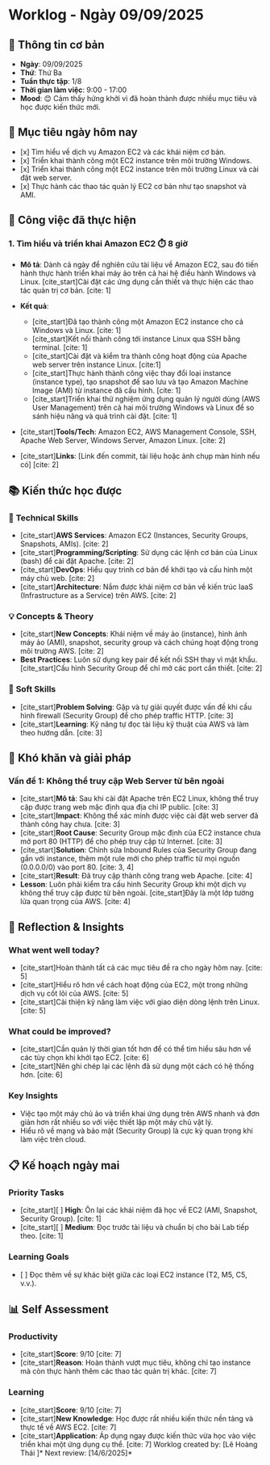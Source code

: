# Worklog - Ngày 09/09/2025

## 📅 **Thông tin cơ bản**

* **Ngày**: 09/09/2025
* **Thứ**: Thứ Ba
* **Tuần thực tập**: 1/8
* **Thời gian làm việc**: 9:00 - 17:00
* **Mood**: 😊 Cảm thấy hứng khởi vì đã hoàn thành được nhiều mục tiêu và học được kiến thức mới.

## 🎯 **Mục tiêu ngày hôm nay**

* \[x] Tìm hiểu về dịch vụ Amazon EC2 và các khái niệm cơ bản.
* \[x] Triển khai thành công một EC2 instance trên môi trường Windows.
* \[x] Triển khai thành công một EC2 instance trên môi trường Linux và cài đặt web server.
* \[x] Thực hành các thao tác quản lý EC2 cơ bản như tạo snapshot và AMI.

## 💼 **Công việc đã thực hiện**

### 1\. **Tìm hiểu và triển khai Amazon EC2** ⏱️ 8 giờ

* **Mô tả**: Dành cả ngày để nghiên cứu tài liệu về Amazon EC2, sau đó tiến hành thực hành triển khai máy ảo trên cả hai hệ điều hành Windows và Linux. \[cite\_start]Cài đặt các ứng dụng cần thiết và thực hiện các thao tác quản trị cơ bản. \[cite: 1]
* **Kết quả**:

  * \[cite\_start]Đã tạo thành công một Amazon EC2 instance cho cả Windows và Linux. \[cite: 1]
  * \[cite\_start]Kết nối thành công tới instance Linux qua SSH bằng terminal. \[cite: 1]
  * \[cite\_start]Cài đặt và kiểm tra thành công hoạt động của Apache web server trên instance Linux. \[cite:1]
  * \[cite\_start]Thực hành thành công việc thay đổi loại instance (instance type), tạo snapshot để sao lưu và tạo Amazon Machine Image (AMI) từ instance đã cấu hình. \[cite: 1]
  * \[cite\_start]Triển khai thử nghiệm ứng dụng quản lý người dùng (AWS User Management) trên cả hai môi trường Windows và Linux để so sánh hiệu năng và quá trình cài đặt. \[cite: 1]

* \[cite\_start]**Tools/Tech**: Amazon EC2, AWS Management Console, SSH, Apache Web Server, Windows Server, Amazon Linux. \[cite: 2]
* \[cite\_start]**Links**: \[Link đến commit, tài liệu hoặc ảnh chụp màn hình nếu có] \[cite: 2]

## 📚 **Kiến thức học được**

### 🔧 **Technical Skills**

* \[cite\_start]**AWS Services**: Amazon EC2 (Instances, Security Groups, Snapshots, AMIs). \[cite: 2]
* \[cite\_start]**Programming/Scripting**: Sử dụng các lệnh cơ bản của Linux (bash) để cài đặt Apache. \[cite: 2]
* \[cite\_start]**DevOps**: Hiểu quy trình cơ bản để khởi tạo và cấu hình một máy chủ web. \[cite: 2]
* \[cite\_start]**Architecture**: Nắm được khái niệm cơ bản về kiến trúc IaaS (Infrastructure as a Service) trên AWS. \[cite: 2]

### 💡 **Concepts \& Theory**

* \[cite\_start]**New Concepts**: Khái niệm về máy ảo (instance), hình ảnh máy ảo (AMI), snapshot, security group và cách chúng hoạt động trong môi trường AWS. \[cite: 2]
* **Best Practices**: Luôn sử dụng key pair để kết nối SSH thay vì mật khẩu. \[cite\_start]Cấu hình Security Group để chỉ mở các port cần thiết. \[cite: 2]

### 🤝 **Soft Skills**

* \[cite\_start]**Problem Solving**: Gặp và tự giải quyết được vấn đề khi cấu hình firewall (Security Group) để cho phép traffic HTTP. \[cite: 3]
* \[cite\_start]**Learning**: Kỹ năng tự đọc tài liệu kỹ thuật của AWS và làm theo hướng dẫn. \[cite: 3]

## 🚧 **Khó khăn và giải pháp**

### **Vấn đề 1: Không thể truy cập Web Server từ bên ngoài**

* \[cite\_start]**Mô tả**: Sau khi cài đặt Apache trên EC2 Linux, không thể truy cập được trang web mặc định qua địa chỉ IP public. \[cite: 3]
* \[cite\_start]**Impact**: Không thể xác minh được việc cài đặt web server đã thành công hay chưa. \[cite: 3]
* \[cite\_start]**Root Cause**: Security Group mặc định của EC2 instance chưa mở port 80 (HTTP) để cho phép truy cập từ Internet. \[cite: 3]
* \[cite\_start]**Solution**: Chỉnh sửa Inbound Rules của Security Group đang gắn với instance, thêm một rule mới cho phép traffic từ mọi nguồn (0.0.0.0/0) vào port 80. \[cite: 3, 4]
* \[cite\_start]**Result**: Đã truy cập thành công trang web Apache. \[cite: 4]
* **Lesson**: Luôn phải kiểm tra cấu hình Security Group khi một dịch vụ không thể truy cập được từ bên ngoài. \[cite\_start]Đây là một lớp tường lửa quan trọng của AWS. \[cite: 4]

## 💭 **Reflection \& Insights**

### **What went well today?**

* \[cite\_start]Hoàn thành tất cả các mục tiêu đề ra cho ngày hôm nay. \[cite: 5]
* \[cite\_start]Hiểu rõ hơn về cách hoạt động của EC2, một trong những dịch vụ cốt lõi của AWS. \[cite: 5]
* \[cite\_start]Cải thiện kỹ năng làm việc với giao diện dòng lệnh trên Linux. \[cite: 5]

### **What could be improved?**

* \[cite\_start]Cần quản lý thời gian tốt hơn để có thể tìm hiểu sâu hơn về các tùy chọn khi khởi tạo EC2. \[cite: 6]
* \[cite\_start]Nên ghi chép lại các lệnh đã sử dụng một cách có hệ thống hơn. \[cite: 6]

### **Key Insights**

* Việc tạo một máy chủ ảo và triển khai ứng dụng trên AWS nhanh và đơn giản hơn rất nhiều so với việc thiết lập một máy chủ vật lý.
* Hiểu rõ về mạng và bảo mật (Security Group) là cực kỳ quan trọng khi làm việc trên cloud.

## 📋 **Kế hoạch ngày mai**

### **Priority Tasks**

* \[cite\_start]\[ ] **High**: Ôn lại các khái niệm đã học về EC2 (AMI, Snapshot, Security Group). \[cite: 1]
* \[cite\_start]\[ ] **Medium**: Đọc trước tài liệu và chuẩn bị cho bài Lab tiếp theo. \[cite: 1]

### **Learning Goals**

* \[ ] Đọc thêm về sự khác biệt giữa các loại EC2 instance (T2, M5, C5, v.v.).

## 📊 **Self Assessment**

### **Productivity**

* \[cite\_start]**Score**: 9/10 \[cite: 7]
* \[cite\_start]**Reason**: Hoàn thành vượt mục tiêu, không chỉ tạo instance mà còn thực hành thêm các thao tác quản trị khác. \[cite: 7]

### **Learning**

* \[cite\_start]**Score**: 9/10 \[cite: 7]
* \[cite\_start]**New Knowledge**: Học được rất nhiều kiến thức nền tảng và thực tế về AWS EC2. \[cite: 7]
* \[cite\_start]**Application**: Áp dụng ngay được kiến thức vừa học vào việc triển khai một ứng dụng cụ thể. \[cite: 7]
  Worklog created by: \[Lê Hoàng Thái ]\*
  Next review: \[14/6/2025]\*
